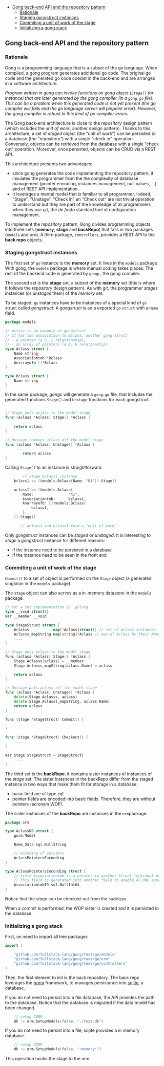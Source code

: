 - [Gong back-end API and the repository pattern](#gong-back-end-api-and-the-repository-pattern)
	- [Rationale](#rationale)
	- [Staging gongstruct instances](#staging-gongstruct-instances)
	- [Commiting a unit of work of the stage](#commiting-a-unit-of-work-of-the-stage)
	- [Initializing a gong stack](#initializing-a-gong-stack)

## Gong back-end API and the repository pattern

### Rationale

Gong is a programming language that is a subset of the go language. When compiled, a gong program generates additional go code. The original go code and the generated go code coexist in the back-end and are arranged in a software architecture. 

*Program written in gong can invoke functions on gong object (`Stage()` for instance) that are later generated by the gong compiler (in a `gong.go` file).  This can be a problem when this generated code is not yet present (the go compiler will fails and the go language server will pinpoint error). However, the gong compiler is robust to this kind of go compiler errors.*

The Gong back-end architecture is close to the *repository* design pattern (which includes the *unit of work*, another design pattern). Thanks to this architecture, a set of *staged* object (the "unit of work") can be persisted to a database (the "repository") with a single "check in" operation. Conversely, objects can be retrieved from the database with a single "check out" operation. Moreover, once persisted, objects can be CRUD via a REST API.

This architecture presents two advantages:
- since gong generates the code implementing the repository pattern, it insulates the programmer from the the complexity of database management (pointer encoding, instances management, null values, ...) and of REST API implementation.
- It leverages a mental model that is familiar to all programmer. Indeed, "Stage", "Unstage", "Check in" an "Check out" are not trivial operation to understand but they are part of the knowledge of all programmers when they use git, the *de facto* standard tool of configuration management.

To implement the *repository* pattern, Gong divides programming objects into three sets (**memory**, **stage** and  **backRepo**) that falls in two packages (`models` and `orm`). A third package, `controllers`, provides a REST API to the **back repo** objects.

### Staging gongstruct instances

The first set of `go` instance is the **memory** set. It lives in the `models` package. With gong, the `models` package is where manual coding takes places. The rest of the backend code is generated by `gongc`, the gong compiler.

The second set is the **stage** set, a subset of the **memory** set (this is where it follows the *repository* design pattern). As with *git*, the programmer *stages* instances (or *unstages* them) of the *memory* set.

To be staged, `go` instances have to be instances of a special kind of `go` struct called *gongstruct*. A *gongstruct* is an a exported `go` `struct` with a `Name` field.

```go
package models

// Aclass is an example of gongstruct
// It has two association to Bclass, another gong struct
// - a pointer (a 0..1 relationship), 
// - an array of pointers (a 0..N relationship)
type Aclass struct {
	Name string
	Associationtob *Bclass
	Anarrayofb []*Bclass
}

type Bclass struct {
	Name string
}
```

In the same package, *gongc* will generate a `gong.go` file, that includes the generated functions `Stage()` and `Unstage` functions for each gongstruct.

```go

// Stage puts aclass to the model stage
func (aclass *Aclass) Stage() *Aclass {
        ....
	return aclass
}

// Unstage removes aclass off the model stage
func (aclass *Aclass) Unstage() *Aclass {
	....
        return aclass
}
```

Calling `Stage()` to an instance is straightforward.

```go
        // stage bclass1 instance
	bclass1 := (&models.Bclass{Name: "B1"}).Stage()

	aclass1 := (&models.Aclass{
		Name:                "A1",
		Associationtob:      bclass1,
		Anarrayofb: []*models.Bclass{
			bclass1,
		},
	}).Stage()

       // aclass1 and bclass1 form a "unit of work"
```

Only *gongstruct* instances can be *staged* or *unstaged*. It is interesting to *stage* a *gongstruct* instance for different reasons:
  - if the instance need to be persisted in a database
  - if the instance need to be seen in the front end 

### Commiting a unit of work of the stage

`Commit()` to a set of object is performed on the `Stage` object (a generated singloton in the `models` package).

The `stage` object can also serves as a in-memory datastore in the `models` package.

```go
// for a set implementation in  golang
type __void struct{}
var __member __void

type StageStruct struct { 
	Aclasss           map[*Aclass]struct{} // set of Aclass instances
	Aclasss_mapString map[string]*Aclass // map of Aclass by their Name
	....
}

// Stage puts aclass to the model stage
func (aclass *Aclass) Stage() *Aclass {
	Stage.Aclasss[aclass] = __member
	Stage.Aclasss_mapString[aclass.Name] = aclass

	return aclass
}

// Unstage puts aclass off the model stage
func (aclass *Aclass) Unstage() *Aclass {
	delete(Stage.Aclasss, aclass)
	delete(Stage.Aclasss_mapString, aclass.Name)
	return aclass
}

func (stage *StageStruct) Commit() {
	....
}

func (stage *StageStruct) Checkout() {
	....
}

var Stage StageStruct = StageStruct{ 
	....
}
```

The third set is the **backRepo**, it contains sister instances of instances of the *stage* set. The sister instances in the backRepo differ from the staged instance in two ways that make them fit for storage in a database:
- basic field are of type `sql`
- pointer fields are encoded into basic fields. Therefore, they are without pointers (acronym WOP). 

The sister instances of the **backRepo** are instances in the `orm`package.

```go
package orm

type AclassDB struct {
	gorm.Model

	Name_Data sql.NullString

	// encoding of pointers
	AclassPointersEnconding
}

type AclassPointersEnconding struct {
	// field Associationtob is a pointer to another Struct (optional or 0..1)
	// This field is generated into another field to enable AS ONE association
	AssociationtobID sql.NullInt64
}
```

Notice that the *stage* can be checked-out from the `backRepo`.

When a commit is performed, the WOP sister is created and it is persisted in the database.

### Initializing a gong stack

First, on need to import all tree packages

```go
import (

	"github.com/fullstack-lang/gong/test/go/models"
	"github.com/fullstack-lang/gong/test/go/orm"
	"github.com/fullstack-lang/gong/test/go/controllers"
)
```

Then, the first element to init is the back repository. The back repo leverages the [gorm](https://gorm.io/index.html) framework, to manages persistance into [sqlite](https://www.sqlite.org), a database. 

If you do not need to persist into a file database, the API provides the path to the database. Notice that the database is migrated if the data model has been changed.

```go
	// setup GORM
	db := orm.SetupModels(false, "./test.db")
```

If you do not need to persist into a file, sqlite provides a in memory database.

```go
	// setup GORM
	db := orm.SetupModels(false, ":memory:")
```

This operation hooks the stage to the orm.